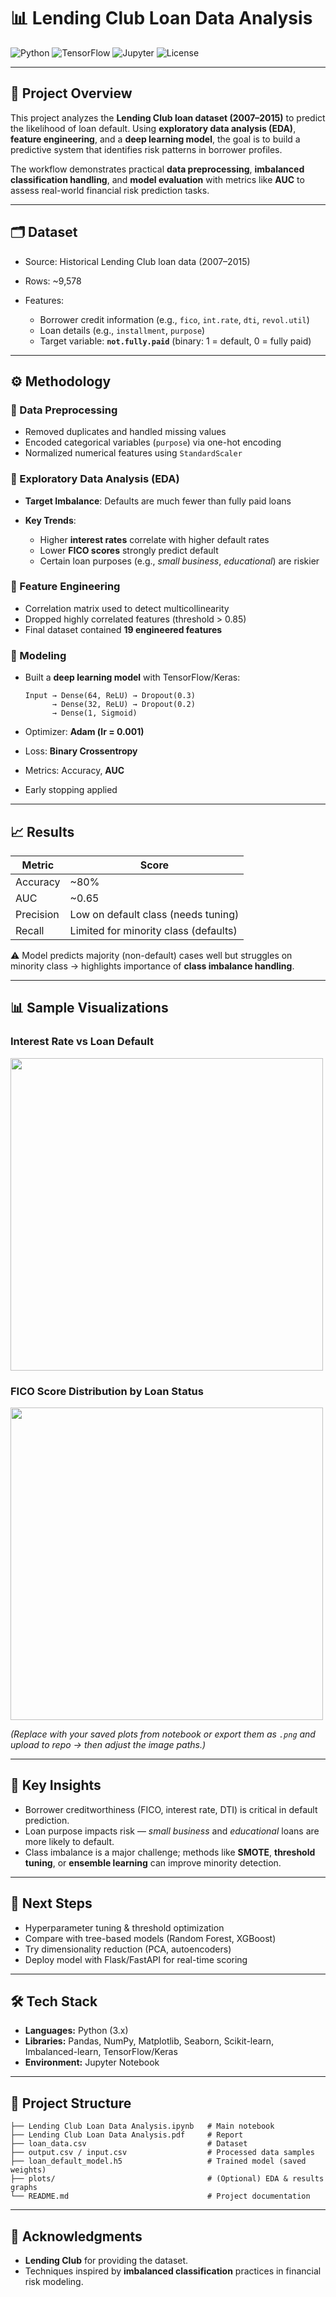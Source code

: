 
# 📊 Lending Club Loan Data Analysis

![Python](https://img.shields.io/badge/Python-3.x-blue.svg)
![TensorFlow](https://img.shields.io/badge/TensorFlow-Keras-orange.svg)
![Jupyter](https://img.shields.io/badge/Jupyter-Notebook-orange.svg)
![License](https://img.shields.io/badge/License-MIT-green.svg)

---

## 📌 Project Overview

This project analyzes the **Lending Club loan dataset (2007–2015)** to predict the likelihood of loan default. Using **exploratory data analysis (EDA)**, **feature engineering**, and a **deep learning model**, the goal is to build a predictive system that identifies risk patterns in borrower profiles.

The workflow demonstrates practical **data preprocessing**, **imbalanced classification handling**, and **model evaluation** with metrics like **AUC** to assess real-world financial risk prediction tasks.

---

## 🗂 Dataset

* Source: Historical Lending Club loan data (2007–2015)
* Rows: \~9,578
* Features:

  * Borrower credit information (e.g., `fico`, `int.rate`, `dti`, `revol.util`)
  * Loan details (e.g., `installment`, `purpose`)
  * Target variable: **`not.fully.paid`** (binary: 1 = default, 0 = fully paid)

---

## ⚙️ Methodology

### 🔹 Data Preprocessing

* Removed duplicates and handled missing values
* Encoded categorical variables (`purpose`) via one-hot encoding
* Normalized numerical features using `StandardScaler`

### 🔹 Exploratory Data Analysis (EDA)

* **Target Imbalance**: Defaults are much fewer than fully paid loans
* **Key Trends**:

  * Higher **interest rates** correlate with higher default rates
  * Lower **FICO scores** strongly predict default
  * Certain loan purposes (e.g., *small business*, *educational*) are riskier

### 🔹 Feature Engineering

* Correlation matrix used to detect multicollinearity
* Dropped highly correlated features (threshold > 0.85)
* Final dataset contained **19 engineered features**

### 🔹 Modeling

* Built a **deep learning model** with TensorFlow/Keras:

  ```text
  Input → Dense(64, ReLU) → Dropout(0.3)  
        → Dense(32, ReLU) → Dropout(0.2)  
        → Dense(1, Sigmoid)
  ```
* Optimizer: **Adam (lr = 0.001)**
* Loss: **Binary Crossentropy**
* Metrics: Accuracy, **AUC**
* Early stopping applied

---

## 📈 Results

| Metric    | Score                                 |
| --------- | ------------------------------------- |
| Accuracy  | \~80%                                 |
| AUC       | \~0.65                                |
| Precision | Low on default class (needs tuning)   |
| Recall    | Limited for minority class (defaults) |

⚠️ Model predicts majority (non-default) cases well but struggles on minority class → highlights importance of **class imbalance handling**.

---

## 📊 Sample Visualizations

### Interest Rate vs Loan Default

<img src="https://github.com/shghg/Lending-Club-Loan-Data-Analysis/assets/interest_rate_vs_default.png" width="500">  

### FICO Score Distribution by Loan Status

<img src="https://github.com/shghg/Lending-Club-Loan-Data-Analysis/assets/fico_distribution.png" width="500">  

*(Replace with your saved plots from notebook or export them as `.png` and upload to repo → then adjust the image paths.)*

---

## 🔑 Key Insights

* Borrower creditworthiness (FICO, interest rate, DTI) is critical in default prediction.
* Loan purpose impacts risk — *small business* and *educational* loans are more likely to default.
* Class imbalance is a major challenge; methods like **SMOTE**, **threshold tuning**, or **ensemble learning** can improve minority detection.

---

## 🚀 Next Steps

* Hyperparameter tuning & threshold optimization
* Compare with tree-based models (Random Forest, XGBoost)
* Try dimensionality reduction (PCA, autoencoders)
* Deploy model with Flask/FastAPI for real-time scoring

---

## 🛠️ Tech Stack

* **Languages:** Python (3.x)
* **Libraries:** Pandas, NumPy, Matplotlib, Seaborn, Scikit-learn, Imbalanced-learn, TensorFlow/Keras
* **Environment:** Jupyter Notebook

---

## 📂 Project Structure

```
├── Lending Club Loan Data Analysis.ipynb   # Main notebook
├── Lending Club Loan Data Analysis.pdf     # Report
├── loan_data.csv                           # Dataset
├── output.csv / input.csv                  # Processed data samples
├── loan_default_model.h5                   # Trained model (saved weights)
├── plots/                                  # (Optional) EDA & results graphs
└── README.md                               # Project documentation
```

---
## 🙌 Acknowledgments

* **Lending Club** for providing the dataset.
* Techniques inspired by **imbalanced classification** practices in financial risk modeling.


